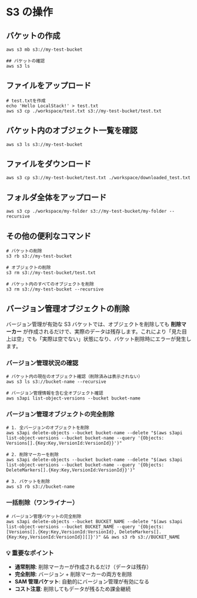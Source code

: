 # S3 の操作

## バケットの作成

```shell
aws s3 mb s3://my-test-bucket

## バケットの確認
aws s3 ls
```

## ファイルをアップロード

```shell
# test.txtを作成
echo 'Hello LocalStack!' > test.txt
aws s3 cp ./workspace/test.txt s3://my-test-bucket/test.txt
```

## バケット内のオブジェクト一覧を確認

```shell
aws s3 ls s3://my-test-bucket
```

## ファイルをダウンロード

```shell
aws s3 cp s3://my-test-bucket/test.txt ./workspace/downloaded_test.txt
```

## フォルダ全体をアップロード

```shell
aws s3 cp ./workspace/my-folder s3://my-test-bucket/my-folder --recursive
```

## その他の便利なコマンド

```
# バケットの削除
s3 rb s3://my-test-bucket

# オブジェクトの削除
s3 rm s3://my-test-bucket/test.txt

# バケット内のすべてのオブジェクトを削除
s3 rm s3://my-test-bucket --recursive
```

## バージョン管理オブジェクトの削除

バージョン管理が有効な S3 バケットでは、オブジェクトを削除しても **削除マーカー** が作成されるだけで、実際のデータは残存します。これにより「見た目上は空」でも「実際は空でない」状態になり、バケット削除時にエラーが発生します。

### バージョン管理状況の確認

```shell
# バケット内の現在のオブジェクト確認（削除済みは表示されない）
aws s3 ls s3://bucket-name --recursive

# バージョン管理情報を含む全オブジェクト確認
aws s3api list-object-versions --bucket bucket-name
```

### バージョン管理オブジェクトの完全削除

```shell
# 1. 全バージョンのオブジェクトを削除
aws s3api delete-objects --bucket bucket-name --delete "$(aws s3api list-object-versions --bucket bucket-name --query '{Objects: Versions[].{Key:Key,VersionId:VersionId}}')"

# 2. 削除マーカーを削除
aws s3api delete-objects --bucket bucket-name --delete "$(aws s3api list-object-versions --bucket bucket-name --query '{Objects: DeleteMarkers[].{Key:Key,VersionId:VersionId}}')"

# 3. バケットを削除
aws s3 rb s3://bucket-name
```

### 一括削除（ワンライナー）

```shell
# バージョン管理バケットの完全削除
aws s3api delete-objects --bucket BUCKET_NAME --delete "$(aws s3api list-object-versions --bucket BUCKET_NAME --query '{Objects: [Versions[].{Key:Key,VersionId:VersionId}, DeleteMarkers[].{Key:Key,VersionId:VersionId}][]}')" && aws s3 rb s3://BUCKET_NAME
```

### 💡 **重要なポイント**

- **通常削除**: 削除マーカーが作成されるだけ（データは残存）
- **完全削除**: バージョン + 削除マーカーの両方を削除
- **SAM 管理バケット**: 自動的にバージョン管理が有効になる
- **コスト注意**: 削除してもデータが残るため課金継続
